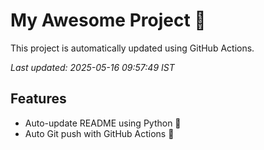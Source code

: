 # My Awesome Project 🚀

This project is automatically updated using GitHub Actions.

_Last updated: 2025-05-16 09:57:49 IST_

## Features
- Auto-update README using Python 🐍
- Auto Git push with GitHub Actions 🤖
